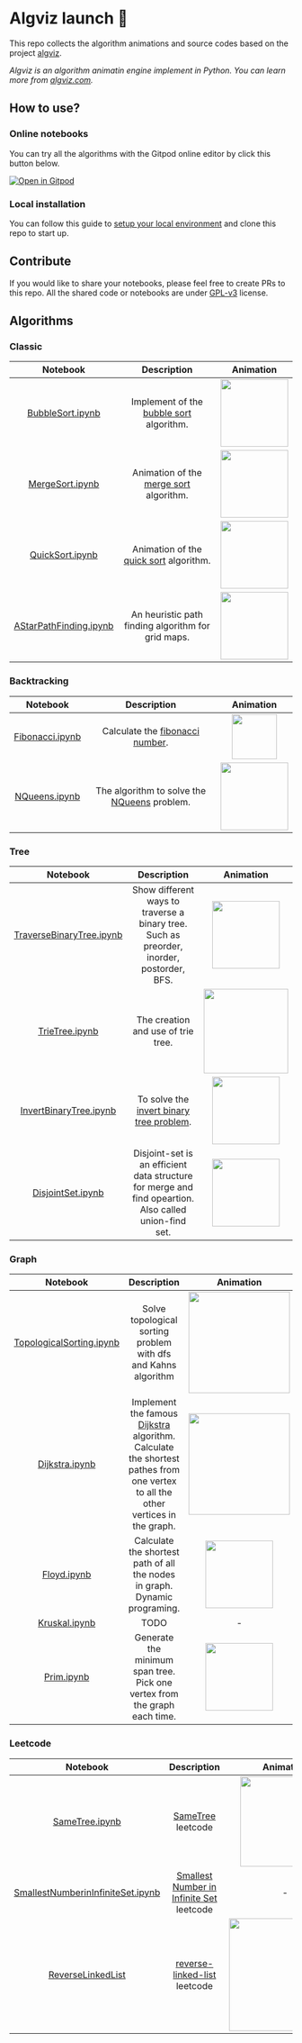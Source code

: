 # Algviz launch 🚀

This repo collects the algorithm animations and source codes based on the project [algviz](https://github.com/zjl9959/algviz).

*Algviz is an algorithm animatin engine implement in Python. You can learn more from [algviz.com](https://algviz.com/).*

## How to use?

### Online notebooks

You can try all the algorithms with the Gitpod online editor by click this button below.

[![Open in Gitpod](https://gitpod.io/button/open-in-gitpod.svg)](https://gitpod.io/#https://github.com/zjl9959/algviz-launch)

### Local installation

You can follow this guide to [setup your local environment](https://algviz.com/en/installation.html) and clone this repo to start up.

## Contribute

If you would like to share your notebooks, please feel free to create PRs to this repo. All the shared code or notebooks are under [GPL-v3](LICENSE) license.

## Algorithms

### Classic

|  Notebook  |   Description   |  Animation  |
| :-----:  | :-----: | :-----:   |
|  [BubbleSort.ipynb](notebooks/classic/BubbleSort.ipynb)   | Implement of the [bubble sort](https://en.wikipedia.org/wiki/Bubble_sort) algorithm. |  <img src="https://cdn.jsdelivr.net/gh/zjl9959/algviz-launch@master/svgs/BubbleSort_sec.svg" width=120px/> |
|  [MergeSort.ipynb](notebooks/classic/MergeSort.ipynb)   | Animation of the [merge sort](https://algviz.com/en/MergeSort/) algorithm. |  <img src="https://cdn.jsdelivr.net/gh/zjl9959/algviz-launch@master/svgs/MergeSort_sec.svg" width=120px/> |
|  [QuickSort.ipynb](notebooks/classic/QuickSort.ipynb)   | Animation of the [quick sort](https://algviz.com/en/QuickSort/) algorithm. |  <img src="https://cdn.jsdelivr.net/gh/zjl9959/algviz-launch@master/svgs/QuickSort_sec.svg" width=120px/> |
|  [AStarPathFinding.ipynb](notebooks/classic/AStarPathFinding.ipynb)   | An heuristic path finding algorithm for grid maps. |  <img src="https://cdn.jsdelivr.net/gh/zjl9959/algviz-launch@master/svgs/AStarPathFinding_sec.svg" width=120px/> |

### Backtracking

|  Notebook    |  Description   |  Animation  |
| :-----:   | :-----:  | :-----:   |
| [Fibonacci.ipynb](notebooks/backtracking/Fibonacci.ipynb) | Calculate the [fibonacci number](https://en.wikipedia.org/wiki/Fibonacci_number). | <img src="https://cdn.jsdelivr.net/gh/zjl9959/algviz-launch@master/svgs/Fibonacci_sec.svg" width=80px /> |
|  [NQueens.ipynb](notebooks/backtracking/NQueens.ipynb)   | The algorithm to solve the [NQueens](https://leetcode.com/problems/n-queens/) problem. |  <img src="https://cdn.jsdelivr.net/gh/zjl9959/algviz-launch@master/svgs/NQueens_sec.svg" width=120px /> |

### Tree

|  Notebook    |  Description   |  Animation  |
| :-----:   | :-----:  | :-----:   |
| [TraverseBinaryTree.ipynb](notebooks/tree/TraverseBinaryTree.ipynb) | Show different ways to traverse a binary tree.<br>Such as preorder, inorder, postorder, BFS. | <img src="https://cdn.jsdelivr.net/gh/zjl9959/algviz-launch@master/svgs/TraverseBinaryTree_sec.svg" width=120px /> |
| [TrieTree.ipynb](notebooks/tree/TrieTree.ipynb) | The creation and use of trie tree. | <img src="https://cdn.jsdelivr.net/gh/zjl9959/algviz-launch@master/svgs/TrieTree_sec.svg" width=150px /> |
| [InvertBinaryTree.ipynb](notebooks/tree/InvertBinaryTree.ipynb) | To solve the [invert binary tree problem](https://leetcode.com/problems/invert-binary-tree/). | <img src="https://cdn.jsdelivr.net/gh/zjl9959/algviz-launch@master/svgs/InvertBinaryTree_sec.svg" width=120px /> |
| [DisjointSet.ipynb](notebooks/tree/DisjointSet.ipynb) | Disjoint-set is an efficient data structure for merge and find opeartion.<br> Also called union-find set. | <img src="https://cdn.jsdelivr.net/gh/zjl9959/algviz-launch@master/svgs/DisjointSet_sec.svg" width=120px /> |

### Graph

|  Notebook    |  Description   |  Animation  |
| :-----:   | :-----:  | :-----:   |
| [TopologicalSorting.ipynb](notebooks/graph/TopologicalSorting.ipynb) | Solve topological sorting problem with dfs and Kahns algorithm | <img src="https://cdn.jsdelivr.net/gh/zjl9959/algviz-launch@master/svgs/TopologicalSorting_sec.svg" width=180px /> |
| [Dijkstra.ipynb](notebooks/graph/Dijkstra.ipynb) | Implement the famous [Dijkstra](https://en.wikipedia.org/wiki/Dijkstra%27s_algorithm) algorithm.<br> Calculate the shortest pathes from one vertex to all the other vertices in the graph. | <img src="https://cdn.jsdelivr.net/gh/zjl9959/algviz-launch@master/svgs/Dijkstra_sec.svg" width=180px /> |
| [Floyd.ipynb](notebooks/graph/Floyd.ipynb) | Calculate the shortest path of all the nodes in graph. <br> Dynamic programing. | <img src="https://cdn.jsdelivr.net/gh/zjl9959/algviz-launch@master/svgs/Floyd_sec.svg" width=120px /> |
| [Kruskal.ipynb](notebooks/graph/Kruskal.ipynb) | TODO | - |
| [Prim.ipynb](notebooks/graph/Prim.ipynb) | Generate the minimum span tree. <br> Pick one vertex from the graph each time. | <img src="https://cdn.jsdelivr.net/gh/zjl9959/algviz-launch@master/svgs/Prim_sec.svg" width=120px /> |

### Leetcode

|  Notebook    |  Description   |  Animation  |
| :-----:   | :-----:  | :-----:   |
| [SameTree.ipynb](notebooks/leetcode/SameTree.ipynb) | [SameTree](https://leetcode.com/problems/same-tree/) leetcode | <img src="https://cdn.jsdelivr.net/gh/zjl9959/algviz-launch@master/svgs/SameTree_sec.svg" width=160px /> |
| [SmallestNumberinInfiniteSet.ipynb](notebooks/leetcode/SmallestNumberinInfiniteSet.ipynb) | [Smallest Number in Infinite Set](https://leetcode.com/problems/smallest-number-in-infinite-set/) leetcode | - |
| [ReverseLinkedList](notebooks/leetcode/ReverseLinkedList.ipynb)   | [reverse-linked-list](https://leetcode.com/problems/reverse-linked-list/) leetcode | <img src="https://cdn.jsdelivr.net/gh/zjl9959/algviz-launch@master/svgs/ReverseLinkedList_sec.svg" width=200px /> |
